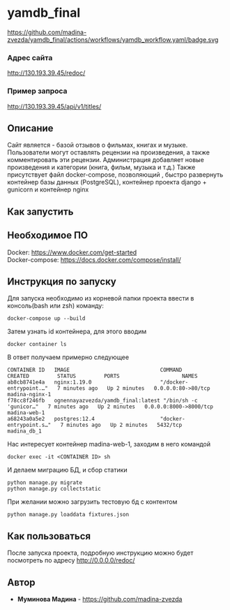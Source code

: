 # yamdb_final
https://github.com/madina-zvezda/yamdb_final/actions/workflows/yamdb_workflow.yaml/badge.svg

### Адрес сайта
http://130.193.39.45/redoc/
### Пример запроса
http://130.193.39.45/api/v1/titles/
## Описание
Сайт является - базой отзывов о фильмах, книгах и музыке.
Пользователи могут оставлять рецензии на произведения, а также комментировать эти рецензии.
Администрация добавляет новые произведения и категории (книга, фильм, музыка и т.д.)
Также присутствует файл docker-compose, позволяющий , быстро развернуть контейнер базы данных (PostgreSQL), контейнер проекта django + gunicorn и контейнер nginx
## Как запустить

## Необходимое ПО

Docker: https://www.docker.com/get-started <br />
Docker-compose: https://docs.docker.com/compose/install/

## Инструкция по запуску

Для запуска необходимо из корневой папки проекта ввести в консоль(bash или zsh) команду:
```
docker-compose up --build
```
Затем узнать id контейнера, для этого вводим
```
docker container ls
```
В ответ получаем примерно следующее
```
CONTAINER ID   IMAGE                             COMMAND                  CREATED         STATUS         PORTS                    NAMES
ab8cb8741e4a   nginx:1.19.0                      "/docker-entrypoint.…"   7 minutes ago   Up 2 minutes   0.0.0.0:80->80/tcp       madina-nginx-1
f78cc8f246fb   ognennayazvezda/yamdb_final:latest "/bin/sh -c 'gunicor…"   7 minutes ago   Up 2 minutes   0.0.0.0:8000->8000/tcp   madina-web-1
a68243a0a5e2   postgres:12.4                     "docker-entrypoint.s…"   7 minutes ago   Up 2 minutes   5432/tcp                 madina_db_1
```
Нас интересует контейнер madina-web-1, заходим в него командой
```
docker exec -it <CONTAINER ID> sh
```
И делаем миграцию БД, и сбор статики
```
python manage.py migrate
python manage.py collectstatic
```
При желании можно загрузить тестовую бд с контентом
```
python manage.py loaddata fixtures.json
```
## Как пользоваться

После запуска проекта, подробную инструкцию можно будет посмотреть по адресу http://0.0.0.0/redoc/

## Автор

* **Муминова Мадина** - https://github.com/madina-zvezda